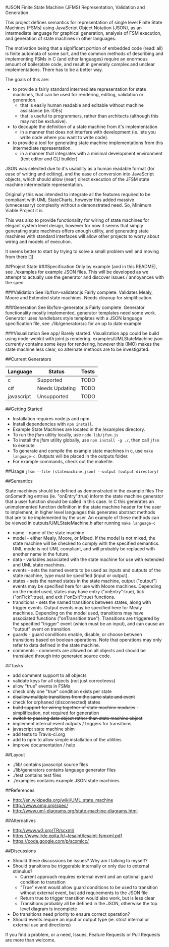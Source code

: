 #JSON Finite State Machine (JFMS) Representation, Validation and Generation


This project defines semantics for representation of single level Finite State Machines (FSMs) using JavaScript Object Notation (JSON), as an intermediate language for graphical generation, analysis of FSM execution, and generation of state machines in other languages.


The motivation being that a significant portion of embedded code (read: all) is finite automata of some sort, and the common methods of describing and implementing FSMs in C (and other languages) require an enormous amount of boilerplate code, and result in generally complex and unclear implementations. There has to be a better way.


The goals of this are:
 - to provide a fairly standard intermediate representation for state machines, that can be used for rendering, editing, validation or generation.
   - that is easily human readable and editable without machine assistance (ie. IDEs)
   - that is useful to programmers, rather than architects (although this may not be exclusive).
 - to decouple the definition of a state machine from it's implementation
   - in a manner that does not interfere with development (ie. lets you write code where you want to write code).
 - to provide a tool for generating state machine implementations from this intermediate representation.
   - in a manner that integrates with a minimal development environment (text editor and CLI builder)


JSON was selected due to it's usability as a human readable format (for ease of writing and editing), and the ease of conversion into JavaScript objects, which should allow (near) direct execution of the JFSM state machine intermediate representation.


Originally this was intended to integrate all the features required to be compliant with UML StateCharts, however this added massive (unnecessary) complexity without a demonstrated need. So, Minimum Viable Project it is.

This was also to provide functionality for wiring of state machines for elegant system level design, however for now it seems that simply generating state machines offers enough utility, and generating state machines with standard interfaces will allow other projects to worry about wiring and models of execution.

It seems better to start by trying to solve a small problem well and moving from there [[1](https://en.wikipedia.org/wiki/John_Gall_(author)#Gall.27s_law)]

##Project State
###Specification
Only by example (and in this README), see ./examples for example JSON files.
This will be developed as we attempt to actually use the generator and discover issues / annoyances with the spec.

###Validation
See lib/fsm-validator.js
Fairly complete. Validates Mealy, Moore and Extended state machines.
Needs cleanup for simplification.

###Generation
See lib/fsm-generator.js
Fairly complete. Generator functionality mostly implemented, generator templates need some work.
Generator uses handlebars style templates with a JSON language specification file, see ./lib/generators/c for an up to date example.

###Visualization
See app/
Barely started. Visualization app could be build using node-webkit with joint.js rendering.
examples/UMLStateMachine.json currently contains some keys for rendering, however this (IMO) makes the state machine less clear, so alternate methods are to be investigated.

##Current Generators

| Language      | Status        		| Tests  |
| ------------- |-----------------------|--------|
| c     		| Supported             | TODO   |
| c#	        | Needs Updating        | TODO   |
| javascript 	| Unsupported           | TODO   |

##Getting Started

 - Installation requires node.js and npm.
 - Install dependencies with `npm install`.
 - Example State Machines are located in the /examples directory.
 - To run the jfsm utility locally, use `node lib/jfsm.js`
 - To install the jfsm utility globally, use `npm install -g ./`, then call `jfsm` to execute
 - To generate and compile the example state machines in c, use `make language-c`. Outputs will be placed in the outputs folder.
 - For example commands, check out the makefile.

##Usage
`jfsm --file [statemachine.json] --output [output directory]`

##Semantics

State machines should be defined as demonstrated in the example files
The onSomething entries (ie. "onEntry":true) inform the state machine generator that a user function should be called in this case. In C this generates an unimplemented function definition in the state machine header for the user to implement, in higher level languages this generates abstract methods that are to be implemented by the user.
An example of these methods can be viewed in outputs/UMLStateMachine.h after running `make language-c`

 - name - name of the state machine
 - model - either Mealy, Moore, or Mixed. If the model is not mixed, the state machine will be checked to comply with the specified semantics. UML mode is not UML compliant, and will probably be replaced with another name in the future.
 - data - variables associated with the state machine for use with extended and UML state machines.
 - events - sets the named events to be used as inputs and outputs of the state machine, type must be specified (input or output).
 - states - sets the named states in the state machine, output ("output") events may be specified here for use with Moore machines. Depending on the model used, states may have entry ("onEntry":true), tick ("onTick":true), and exit ("onExit":true) functions.
 - transitions - sets the named transitions between states, along with trigger events. Output events may be specified here for Mealy machines. Depending on the model used, transitions may have associated functions ("onTransition:true"). Transitions are triggered by the specified "trigger" event (which must be an input), and can cause an "output" event on transition.
 - guards - guard conditions enable, disable, or choose between transitions based on boolean operations. Note that operations may only refer to data defined in the state machine.
 - comments - comments are allowed on all objects and should be translated through into generated source code.

##Tasks

 - add comment support to all objects
 - validate keys for all objects (not just correctness)
 - allow "true" events in FSMs
 - check only one "true" condition exists per state
 - ~~disallow multiple transitions from the same state and event~~
 - check for orphaned (disconnected) states
 - ~~build support for wiring together of state machine modules~~ - simplification, not required for generation
 - ~~switch to passing data object rather than state machine object~~
 - implement internal event outputs / triggers for transitions
 - javascript state machine shim
 - add tests to Travis-ci.org
 - add to npm to allow simple installation of the utilities
 - improve documentation / help

##Layout

 - ./lib/ contains javascript source files
 - ./lib/generators contains language generator files
 - ./test contains test files
 - ./examples contains example JSON state machines

##References

 - http://en.wikipedia.org/wiki/UML_state_machine
 - http://www.omg.org/spec/
 - http://www.uml-diagrams.org/state-machine-diagrams.html

##Alternatives
 - http://www.w3.org/TR/scxml/
 - https://www.lrde.epita.fr/~lesaint/lesaint-fsmxml.pdf
 - https://code.google.com/p/scxmlcc/

##Discussions
 - Should these discussions be issues? Why am I talking to myself?
 - Should transitions be triggerable internally or only due to external stimulus?
   - Current approach requires external event and an optional guard condition to transition
   - "True" event would allow guard conditions to be used to transition without external event, but add requirements to the JSON file
   - Return true to trigger transition would also work, but is less clear
   - Transitions probably all be defined in the JSON, otherwise the top level diagram is incomplete
 - Do transitions need priority to ensure correct operation?
 - Should events require an input or output type (ie. strict internal or external use and directions)


If you find a problem, or a need, Issues, Feature Requests or Pull Requests are more than welcome.
